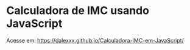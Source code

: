 # Calculadora de IMC usando JavaScript

Acesse em: https://dalexxx.github.io/Calculadora-IMC-em-JavaScript/
 
